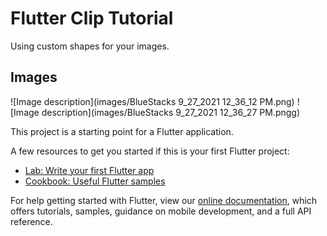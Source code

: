 # Flutter Clip Tutorial

Using custom shapes for your images.

## Images
![Image description](images/BlueStacks 9_27_2021 12_36_12 PM.png) ![Image description](images/BlueStacks 9_27_2021 12_36_27 PM.pngg)

This project is a starting point for a Flutter application.

A few resources to get you started if this is your first Flutter project:

- [Lab: Write your first Flutter app](https://flutter.dev/docs/get-started/codelab)
- [Cookbook: Useful Flutter samples](https://flutter.dev/docs/cookbook)

For help getting started with Flutter, view our
[online documentation](https://flutter.dev/docs), which offers tutorials,
samples, guidance on mobile development, and a full API reference.
